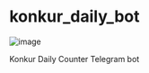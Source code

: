 # konkur_daily_bot

![image](https://github.com/user-attachments/assets/ef66e2f7-a752-4d6d-968a-dbb156776e0e)

Konkur Daily Counter Telegram bot
